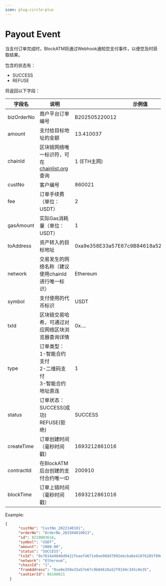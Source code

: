 ```yaml
---
icon: plug-circle-plus
---
```


# Payout Event

当支付订单完成时，BlockATM将通过Webhook通知您支付事件，以便您及时获取结果。

包含的状态有：
* SUCCESS
* REFUSE

将返回以下字段：

| 字段名       | 说明                                                                                                                             | 示例值                                     |
|--------------|----------------------------------------------------------------------------------------------------------------------------------|--------------------------------------------|
| bizOrderNo   | 商户平台订单编号                                                                                                                | B202505220012                              |
| amount       | 支付给目标地址的金额                                                                                                            | 13.410037                                  |
| chainId      | 区块链网络唯一标识符，可在[chainlist.org](https://chainlist.org/)查询                                                          | 1 (ETH主网)                                |
| custNo       | 客户编号                                                                                                                       | 860021                                     |
| fee          | 订单手续费（单位：USDT）                                                                                                        | 2                                          |
| gasAmount    | 实际Gas消耗量（单位：USDT）                                                                                                     | 1                                          |
| toAddress    | 资产转入的目标地址                                                                                                              | 0xa9e358E33a57E67c9B84618a52f0194C345C8e35 |
| network      | 交易发生的网络名称（建议使用chainId进行唯一标识）                                                                               | Ethereum                                   |
| symbol       | 支付使用的代币标识                                                                                                              | USDT                                       |
| txId         | 区块链交易哈希，可通过对应网络区块浏览器查询详情                                                                                | 0x....                                     |
| type         | 订单类型：<br>1-智能合约支付<br>2-二维码支付<br>3-智能合约地址直连                                                              | 1                                          |
| status       | 订单状态：<br>SUCCESS(成功)<br>REFUSE(拒绝)                                                                                     | SUCCESS                                    |
| createTime   | 订单创建时间（毫秒时间戳）                                                                                                      | 1693212861016                              |
| contractId   | 在BlockATM后台创建的支付合约唯一ID                                                                                              | 200910                                     |
| blockTime    | 订单上链时间（毫秒时间戳）                                                                                                      | 1693212861016                              |

Example:

```json
{
​      "custNo": "CustNo_2022140101",
​      "orderNo": "OrderNo_202504010023",
​      "id": 8210003616,
​      "symbol": "USDT",
​      "amount": "2000.00",
​      "status": "SUCCESS",
​      "txId": "0x7614a9840d9422feaef4671e0ee98dd7092ebcba6e41076285f99d0b2b0de5fe",
​      "network": "Ethereum",
​      "chainId": "1",
​      "fromAddress": "0xa9e358e33a57e67c9b84618a52f0194c345c8e35",
​      "cashierId": 86100021
​  }
```





